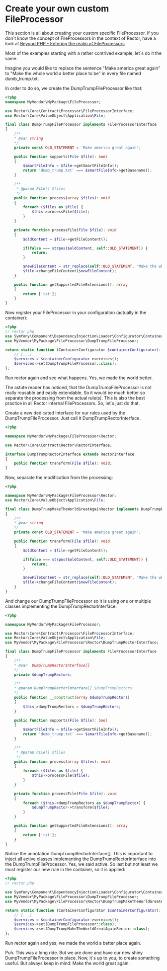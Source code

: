 # Create your own custom FileProcessor

This section is all about creating your custom specific FileProcessor.
If you don´t know the concept of FileProcessors in the context of Rector, have a look at [Beyond PHP - Entering the realm of FileProcessors](beyond_php_file_processors.md)

Most of the examples starting with a rather contrived example, let´s do it the same.

Imagine you would like to replace the sentence "Make america great again" to "Make the whole world a better place to be" in every file named dumb_trump.txt.

In order to do so, we create the DumpTrumpFileProcessor like that:

```php
<?php
namespace MyVendor\MyPackage\FileProcessor;

use Rector\Core\Contract\Processor\FileProcessorInterface;
use Rector\Core\ValueObject\Application\File;

final class DumpTrumpFileProcessor implements FileProcessorInterface
{
    /**
    * @var string
    */
    private const OLD_STATEMENT = 'Make america great again';

    public function supports(File $file): bool
    {
        $smartFileInfo = $file->getSmartFileInfo();
        return 'dumb_trump.txt' === $smartFileInfo->getBasename();
    }

    /**
     * @param File[] $files
     */
    public function process(array $files): void
    {
        foreach ($files as $file) {
            $this->processFile($file);
        }
    }

    private function processFile(File $file): void
    {
        $oldContent = $file->getFileContent();

        if(false === strpos($oldContent, self::OLD_STATEMENT)) {
            return;
        }

        $newFileContent = str_replace(self::OLD_STATEMENT, 'Make the whole world a better place to be', $oldContent);
        $file->changeFileContent($newFileContent);
    }

    public function getSupportedFileExtensions(): array
    {
        return ['txt'];
    }
}

```

Now register your FileProcessor in your configuration (actually in the container):

```php
<?php
// rector.php
use Symfony\Component\DependencyInjection\Loader\Configurator\ContainerConfigurator;
use MyVendor\MyPackage\FileProcessor\DumpTrumpFileProcessor;

return static function (ContainerConfigurator $containerConfigurator): void {
    // [...]
    $services = $containerConfigurator->services();
    $services->set(DumpTrumpFileProcessor::class);
};
```

Run rector again and see what happens. Yes, we made the world better.

The astute reader has noticed, that the DumpTrumpFileProcessor is not really reusable and easily extendable.
So it would be much better so separate the processing from the actual rule(s).
This is also the best practice in all Rector internal FileProcessors. So, let´s just do that.

Create a new dedicated Interface for our rules used by the DumpTrumpFileProcessor. Just call it DumpTrumpRectorInterface.

```php
<?php

namespace MyVendor\MyPackage\FileProcessor\Rector;

use Rector\Core\Contract\Rector\RectorInterface;

interface DumpTrumpRectorInterface extends RectorInterface
{
    public function transform(File $file): void;
}

```

Now, separate the modification from the processing:

```php
<?php

namespace MyVendor\MyPackage\FileProcessor\Rector;
use Rector\Core\ValueObject\Application\File;

final class DumpTrumpMakeTheWorldGreatAgainRector implements DumpTrumpRectorInterface
{
    /**
    * @var string
    */
    private const OLD_STATEMENT = 'Make america great again';

    public function transform(File $file): void
    {
        $oldContent = $file->getFileContent();

        if(false === strpos($oldContent, self::OLD_STATEMENT)) {
            return;
        }

        $newFileContent = str_replace(self::OLD_STATEMENT, 'Make the whole world a better place to be', $oldContent);
        $file->changeFileContent($newFileContent);
    }
}

```

And change our DumpTrumpFileProcessor so it is using one or multiple classes implementing the DumpTrumpRectorInterface:

```php
<?php

namespace MyVendor\MyPackage\FileProcessor;

use Rector\Core\Contract\Processor\FileProcessorInterface;
use Rector\Core\ValueObject\Application\File;
use MyVendor\MyPackage\FileProcessor\Rector\DumpTrumpRectorInterface;

final class DumpTrumpFileProcessor implements FileProcessorInterface
{
    /**
    * @var  DumpTrumpRectorInterface[]
    */
    private $dumpTrumpRectors;

    /**
    * @param DumpTrumpRectorInterface[] $dumpTrumpRectors
    */
    public function __construct(array $dumpTrumpRectors)
    {
        $this->dumpTrumpRectors = $dumpTrumpRectors;
    }

    public function supports(File $file): bool
    {
        $smartFileInfo = $file->getSmartFileInfo();
        return 'dumb_trump.txt' === $smartFileInfo->getBasename();
    }

    /**
     * @param File[] $files
     */
    public function process(array $files): void
    {
        foreach ($files as $file) {
            $this->processFile($file);
        }
    }

    private function processFile(File $file): void
    {
        foreach ($this->dumpTrumpRectors as $dumpTrumpRector) {
            $dumpTrumpRector->transform($file);
        }
    }

    public function getSupportedFileExtensions(): array
    {
        return ['txt'];
    }
}

```

Notice the annotation DumpTrumpRectorInterface[]. This is important to inject all active classes implementing the DumpTrumpRectorInterface into the DumpTrumpFileProcessor.
Yes, we said active. So last but not least we must register our new rule in the container, so it is applied:

```php
<?php
// rector.php

use Symfony\Component\DependencyInjection\Loader\Configurator\ContainerConfigurator;
use MyVendor\MyPackage\FileProcessor\DumpTrumpFileProcessor;
use MyVendor\MyPackage\FileProcessor\Rector\DumpTrumpMakeTheWorldGreatAgainRector;

return static function (ContainerConfigurator $containerConfigurator): void {
    // [...]
    $services = $containerConfigurator->services();
    $services->set(DumpTrumpFileProcessor::class);
    $services->set(DumpTrumpMakeTheWorldGreatAgainRector::class);
};
```

Run rector again and yes, we made the world a better place again.

Puh. This was a long ride. But we are done and have our new shiny DumpTrumpFileProcessor in place.
Now, it´s up to you, to create something useful. But always keep in mind: Make the world great again.
